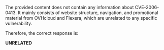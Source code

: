 The provided content does not contain any information about CVE-2006-0413. It mainly consists of website structure, navigation, and promotional material from OVHcloud and Flexera, which are unrelated to any specific vulnerability.

Therefore, the correct response is:

**UNRELATED**